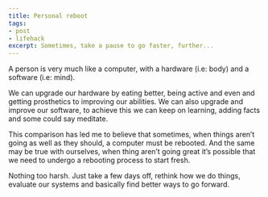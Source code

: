 ```yaml
---
title: Personal reboot
tags: 
- post
- lifehack
excerpt: Sometimes, take a pause to go faster, further...
---
```


A person is very much like a computer, with a hardware (i.e: body) and a software (i.e: mind).

We can upgrade our hardware by eating better, being active and even and getting prosthetics to improving our abilities. We can also upgrade and improve our software, to achieve this we can keep on learning, adding facts and some could say meditate.

This comparison has led me to believe that sometimes, when things aren’t going as well as they should, a computer must be rebooted. And the same may be true with ourselves, when thing aren’t going great it’s possible that we need to undergo a rebooting process to start fresh.

Nothing too harsh. Just take a few days off, rethink how we do things, evaluate our systems and basically find better ways to go forward.